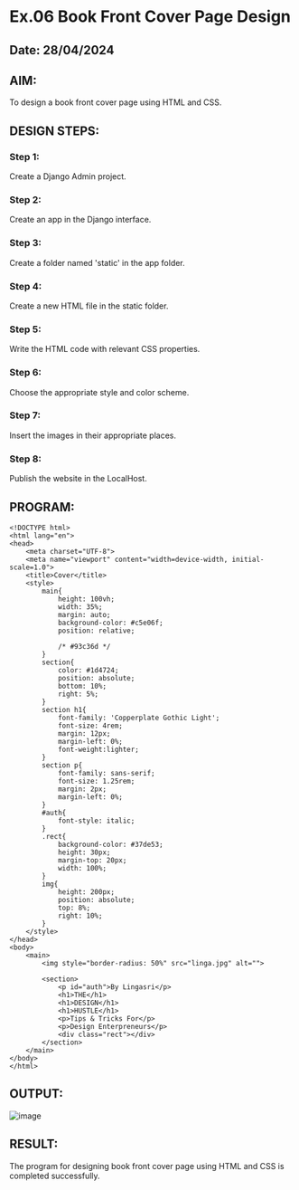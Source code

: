 # Ex.06 Book Front Cover Page Design
## Date: 28/04/2024

## AIM:
To design a book front cover page using HTML and CSS.

## DESIGN STEPS:

### Step 1:
Create a Django Admin project.

### Step 2:
Create an app in the Django interface.

### Step 3:
Create a folder named 'static' in the app folder.

### Step 4:
Create a new HTML file in the static folder.

### Step 5:
Write the HTML code with relevant CSS properties.

### Step 6:
Choose the appropriate style and color scheme.

### Step 7:
Insert the images in their appropriate places.

### Step 8:
Publish the website in the LocalHost.

## PROGRAM:
```
<!DOCTYPE html>
<html lang="en">
<head>
    <meta charset="UTF-8">
    <meta name="viewport" content="width=device-width, initial-scale=1.0">
    <title>Cover</title>
    <style>
        main{
            height: 100vh;
            width: 35%;
            margin: auto;
            background-color: #c5e06f;
            position: relative;
            
            /* #93c36d */
        }
        section{
            color: #1d4724;
            position: absolute;
            bottom: 10%;
            right: 5%;
        }
        section h1{
            font-family: 'Copperplate Gothic Light';
            font-size: 4rem;
            margin: 12px;
            margin-left: 0%;
            font-weight:lighter;
        }
        section p{
            font-family: sans-serif;
            font-size: 1.25rem;
            margin: 2px;
            margin-left: 0%;
        }
        #auth{
            font-style: italic;
        }
        .rect{
            background-color: #37de53;
            height: 30px;
            margin-top: 20px;
            width: 100%;
        }
        img{
            height: 200px;
            position: absolute;
            top: 8%;
            right: 10%;
        }
    </style>
</head>
<body>
    <main>
        <img style="border-radius: 50%" src="linga.jpg" alt="">

        <section>
            <p id="auth">By Lingasri</p>
            <h1>THE</h1>
            <h1>DESIGN</h1>
            <h1>HUSTLE</h1>
            <p>Tips & Tricks For</p>
            <p>Design Enterpreneurs</p>
            <div class="rect"></div>
        </section>
    </main>
</body>
</html>
```

## OUTPUT:
![image](https://github.com/Lingasri/cover/assets/143391929/245b7cfa-0df4-41fe-8734-f6bad510d6f0)



## RESULT:
The program for designing book front cover page using HTML and CSS is completed successfully.
